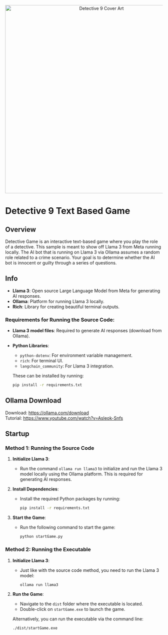 <p align="center">
  <img src="https://i.ibb.co/7gNqBFY/9.jpg" alt="Detective 9 Cover Art" width="600"/>
</p>

# Detective 9 Text Based Game

## Overview
Detective Game is an interactive text-based game where you play the role of a detective. This sample is meant to show off Llama 3 from Meta running locally. The AI bot that is running on Llama 3 via Ollama assumes a random role related to a crime scenario. Your goal is to determine whether the AI bot is innocent or guilty through a series of questions.

## Info
- **Llama 3**: Open source Large Language Model from Meta for generating AI responses.
- **Ollama**: Platform for running Llama 3 locally.
- **Rich**: Library for creating beautiful terminal outputs.

### Requirements for Running the Source Code:
- **Llama 3 model files**: Required to generate AI responses (download from Ollama).
- **Python Libraries**:
  - `python-dotenv`: For environment variable management.
  - `rich`: For terminal UI.
  - `langchain_community`: For Llama 3 integration.
  
  These can be installed by running:
  ```bash
  pip install -r requirements.txt

## Ollama Download
Download: https://ollama.com/download  
Tutorial: https://www.youtube.com/watch?v=Asleok-Snfs

## Startup

### Method 1: Running the Source Code

1. **Initialize Llama 3**:
   - Run the command `ollama run llama3` to initialize and run the Llama 3 model locally using the Ollama platform. This is required for generating AI responses.

2. **Install Dependencies**:
   - Install the required Python packages by running:
     ```bash
     pip install -r requirements.txt
     ```

3. **Start the Game**:
   - Run the following command to start the game:
     ```bash
     python startGame.py
     ```

### Method 2: Running the Executable

1. **Initialize Llama 3**:
   - Just like with the source code method, you need to run the Llama 3 model:
     ```bash
     ollama run llama3
     ```

2. **Run the Game**:
   - Navigate to the `dist` folder where the executable is located.
   - Double-click on `startGame.exe` to launch the game.

   Alternatively, you can run the executable via the command line:
   ```bash
   ./dist/startGame.exe
